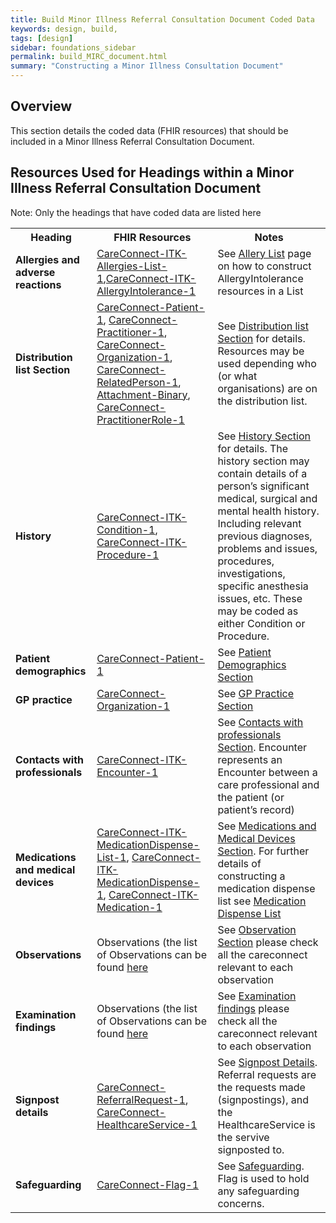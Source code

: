 ```yaml
---
title: Build Minor Illness Referral Consultation Document Coded Data
keywords: design, build,
tags: [design]
sidebar: foundations_sidebar
permalink: build_MIRC_document.html
summary: "Constructing a Minor Illness Consultation Document"
---
```



## Overview ##
This section details the coded data (FHIR resources) that should be included in a Minor Illness Referral Consultation Document.

## Resources Used for Headings within a Minor Illness Referral Consultation Document ##
Note: Only the headings that have coded data are listed here


<table>
<tr><th>Heading</th><th>FHIR Resources</th><th>Notes</th></tr>
<tr>
	<td><b>Allergies and adverse reactions</b></td>
	<td><a href="https://fhir.nhs.uk/STU3/StructureDefinition/CareConnect-ITK-Allergies-List-1">CareConnect-ITK-Allergies-List-1</a>,<a href="https://fhir.nhs.uk/STU3/StructureDefinition/CareConnect-ITK-AllergyIntolerance-1">CareConnect-ITK-AllergyIntolerance-1</a></td>
	<td>See <a href="build_allergy_lists.html">Allery List</a> page on how to construct AllergyIntolerance resources in a List</td>
</tr>
<tr>
	<td><b>Distribution list Section</b></td>
	<td><a href="https://fhir.hl7.org.uk/STU3/StructureDefinition/CareConnect-Patient-1">CareConnect-Patient-1</a>, <a href="https://fhir.hl7.org.uk/STU3/StructureDefinition/CareConnect-Practitioner-1">CareConnect-Practitioner-1</a>, <a href="https://fhir.hl7.org.uk/STU3/StructureDefinition/CareConnect-Organization-1">CareConnect-Organization-1</a>, <a href="https://fhir.hl7.org.uk/STU3/StructureDefinition/CareConnect-RelatedPerson-1">CareConnect-RelatedPerson-1</a>, <a href="http://hl7.org/fhir/stu3/binary.html">Attachment-Binary</a>, <a href="https://fhir.hl7.org.uk/STU3/StructureDefinition/CareConnect-PractitionerRole-1">CareConnect-PractitionerRole-1</a></td>
	<td>See <a href="explore_distribution_list.html">Distribution list Section</a> for details. Resources may be used depending who (or what organisations) are on the distribution list.</td>
</tr>
<tr>
	<td><b>History</b></td>
		<td><a href="https://fhir.nhs.uk/STU3/StructureDefinition/CareConnect-ITK-Condition-1">CareConnect-ITK-Condition-1</a>, <a href="https://fhir.nhs.uk/STU3/StructureDefinition/CareConnect-ITK-Procedure-1">CareConnect-ITK-Procedure-1</a></td>
		<td>See <a href="explore_history.html">History Section</a> for details. The history section may contain details of a person’s significant medical, surgical and mental health history. Including relevant previous diagnoses, problems and issues, procedures, investigations, specific anesthesia issues, etc. These may be coded as either Condition or Procedure.</td>
</tr>
<tr>
	<td><b>Patient demographics</b></td>
	<td><a href="https://fhir.hl7.org.uk/STU3/StructureDefinition/CareConnect-Patient-1">CareConnect-Patient-1</a></td>
	<td>See <a href="explore_patient_demographics.html">Patient Demographics Section</a></td>
</tr>
<tr>
	<td><b>GP practice</b></td>
	<td><a href="https://fhir.hl7.org.uk/STU3/StructureDefinition/CareConnect-Organization-1">CareConnect-Organization-1</a></td>
	<td>See <a href="explore_gp_practice.html">GP Practice Section</a></td>
</tr>
<tr>
	<td><b>Contacts with professionals</b></td>
	<td><a href="https://fhir.nhs.uk/STU3/StructureDefinition/CareConnect-ITK-Encounter-1">CareConnect-ITK-Encounter-1</a></td>
	<td>See <a href="explore_contacts_professionals.html">Contacts with professionals Section</a>. Encounter represents an Encounter between a care professional and the patient (or patient’s record)</td>
</tr>
<tr>
	<td><b>Medications and medical devices</b></td>
	<td><a href="https://fhir.nhs.uk/STU3/StructureDefinition/CareConnect-ITK-MedicationDispense-List-1">CareConnect-ITK-MedicationDispense-List-1</a>, <a href="https://fhir.nhs.uk/STU3/StructureDefinition/CareConnect-ITK-MedicationDispense-1">CareConnect-ITK-MedicationDispense-1</a>, <a href="https://fhir.nhs.uk/STU3/StructureDefinition/CareConnect-ITK-Medication-1">CareConnect-ITK-Medication-1</a></td>
	<td>See <a href="explore_medication_mirc.html">Medications and Medical Devices Section</a>. For further details of constructing a medication dispense list see <a href="build_medication_dispense_list.html">Medication Dispense List</a></td>
</tr>
<tr>
	<td><b>Observations</b></td>
	<td>Observations (the list of Observations can be found <a href="https://fhir.hl7.org.uk/StructureDefinition">here</a></td>
	<td>See <a href="explore_observations.html">Observation Section</a> please check all the careconnect relevant to each observation</td>
</tr>
<tr>
	<td><b>Examination findings</b></td>
	<td>Observations (the list of Observations can be found <a href="https://fhir.hl7.org.uk/StructureDefinition">here</a></td>
	<td>See <a href="explore_examination_findings.html">Examination findings</a> please check all the careconnect relevant to each observation</td>
</tr>
<tr>
	<td><b>Signpost details</b></td>
	<td><a href="https://fhir.hl7.org.uk/STU3/StructureDefinition/CareConnect-ReferralRequest-1">CareConnect-ReferralRequest-1</a>, <a href="https://fhir.hl7.org.uk/STU3/StructureDefinition/CareConnect-HealthcareService-1">CareConnect-HealthcareService-1</a></td>
	<td>See <a href="explore_signpost_details.html">Signpost Details</a>. Referral requests are the requests made (signpostings), and the HealthcareService is the servive signposted to.</td>
</tr>
<tr>
	<td><b>Safeguarding</b></td>
	<td><a href="https://fhir.hl7.org.uk/STU3/StructureDefinition/CareConnect-Flag-1">CareConnect-Flag-1</a></td>
	<td>See <a href="explore_safeguarding.html">Safeguarding</a>. Flag is used to hold any safeguarding concerns.</td>
</tr>
</table>

